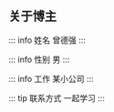 ## 关于博主

::: info 姓名
曾德强
:::

::: info 性别
男
:::

::: info 工作
某小公司
:::

<script setup>
import ConcatComp from '../../components/concat.vue'
</script>

::: tip 联系方式
一起学习
<concat-comp />
:::
